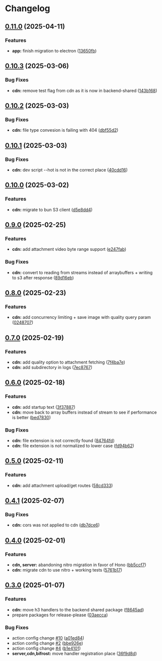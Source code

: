 # Changelog

## [0.11.0](https://github.com/WerdoxDev/Huginn/compare/cdn@v0.10.3...cdn@v0.11.0) (2025-04-11)


### Features

* **app:** finish migration to electron ([13650fb](https://github.com/WerdoxDev/Huginn/commit/13650fbd6b1bfaf2eaff70f62974361ffbcc34c7))

## [0.10.3](https://github.com/WerdoxDev/Huginn/compare/cdn@v0.10.2...cdn@v0.10.3) (2025-03-06)


### Bug Fixes

* **cdn:** remove test flag from cdn as it is now in backend-shared ([143b168](https://github.com/WerdoxDev/Huginn/commit/143b16842312fe19d44b871d14c1d06bbdf43f43))

## [0.10.2](https://github.com/WerdoxDev/Huginn/compare/cdn@v0.10.1...cdn@v0.10.2) (2025-03-03)


### Bug Fixes

* **cdn:** file type convesion is failing with 404 ([dbf55d2](https://github.com/WerdoxDev/Huginn/commit/dbf55d2513cbd861f2ba81ea5564baa257666c0f))

## [0.10.1](https://github.com/WerdoxDev/Huginn/compare/cdn@v0.10.0...cdn@v0.10.1) (2025-03-03)


### Bug Fixes

* **cdn:** dev script --hot is not in the correct place ([40cdd16](https://github.com/WerdoxDev/Huginn/commit/40cdd1686933f91f830b4e6bb4e468ab54ceffd7))

## [0.10.0](https://github.com/WerdoxDev/Huginn/compare/cdn@v0.9.0...cdn@v0.10.0) (2025-03-02)


### Features

* **cdn:** migrate to bun S3 client ([d5e8dd4](https://github.com/WerdoxDev/Huginn/commit/d5e8dd450ff33bf3328259f7ac571b7c0d4ec42d))

## [0.9.0](https://github.com/WerdoxDev/Huginn/compare/cdn@v0.8.0...cdn@v0.9.0) (2025-02-25)


### Features

* **cdn:** add attachment video byte range support ([e247fab](https://github.com/WerdoxDev/Huginn/commit/e247fab4e393d52e8e17b9843a90719adf26f9ed))


### Bug Fixes

* **cdn:** convert to reading from streams instead of arraybuffers + writing to s3 after response ([89d16eb](https://github.com/WerdoxDev/Huginn/commit/89d16eb283a77d234557aed3562626d8b6ebb698))

## [0.8.0](https://github.com/WerdoxDev/Huginn/compare/cdn@v0.7.0...cdn@v0.8.0) (2025-02-23)


### Features

* **cdn:** add concurrency limiting + save image with quality query param ([0248707](https://github.com/WerdoxDev/Huginn/commit/024870757a6d82d54235db48dac91648a7ace706))

## [0.7.0](https://github.com/WerdoxDev/Huginn/compare/cdn@v0.6.0...cdn@v0.7.0) (2025-02-19)


### Features

* **cdn:** add quality option to attachment  fetching ([7f4ba7e](https://github.com/WerdoxDev/Huginn/commit/7f4ba7e9c192392ffd81ca56a81d920f894edbdb))
* **cdn:** add subdirectory in logs ([7ec8767](https://github.com/WerdoxDev/Huginn/commit/7ec87672da5fdc0434aa08b012ce422245d97182))

## [0.6.0](https://github.com/WerdoxDev/Huginn/compare/cdn@v0.5.0...cdn@v0.6.0) (2025-02-18)


### Features

* **cdn:** add startup text ([3f37887](https://github.com/WerdoxDev/Huginn/commit/3f37887a862290c33fbdb1731dbf2c5807e57667))
* **cdn:** move back to array buffers instead of stream to see if performance is better ([bed7830](https://github.com/WerdoxDev/Huginn/commit/bed78309f636a8b111727286be9bd75e8bc7e95c))


### Bug Fixes

* **cdn:** file extension is not correctly found ([84764fd](https://github.com/WerdoxDev/Huginn/commit/84764fd6786c0dbd00763bb5444cf9293a88f7fe))
* **cdn:** file extension is not normalized to lower case ([fd94b62](https://github.com/WerdoxDev/Huginn/commit/fd94b62320767e1aaff4799a6b09f888f10fac03))

## [0.5.0](https://github.com/WerdoxDev/Huginn/compare/cdn@v0.4.1...cdn@v0.5.0) (2025-02-11)


### Features

* **cdn:** add attachment upload/get routes ([58cd333](https://github.com/WerdoxDev/Huginn/commit/58cd333934bb5979931bf42415de62db2912468e))

## [0.4.1](https://github.com/WerdoxDev/Huginn/compare/cdn@v0.4.0...cdn@v0.4.1) (2025-02-07)


### Bug Fixes

* **cdn:** cors was not applied to cdn ([db7dce6](https://github.com/WerdoxDev/Huginn/commit/db7dce64c6bdf672f49bb91d3cfa1ad779e2db26))

## [0.4.0](https://github.com/WerdoxDev/Huginn/compare/cdn@v0.3.0...cdn@v0.4.0) (2025-02-01)


### Features

* **cdn, server:** abandoning nitro migration in favor of Hono ([bb5ccf7](https://github.com/WerdoxDev/Huginn/commit/bb5ccf73fac4e61c0dfb6750a71e48f81f8baa7d))
* **cdn:** migrate cdn to use nitro + working tests ([5761b17](https://github.com/WerdoxDev/Huginn/commit/5761b177f02c09bf285d29a913d221d0bb6787d3))

## [0.3.0](https://github.com/WerdoxDev/Huginn/compare/cdn-v0.2.0...cdn@v0.3.0) (2025-01-07)


### Features

* **cdn:** move h3 handlers to the backend shared package ([f8645ad](https://github.com/WerdoxDev/Huginn/commit/f8645ad9f048d7e8da9645412958cedcfcc948d8))
* prepare packages for release-please ([03aecca](https://github.com/WerdoxDev/Huginn/commit/03aeccaf204a18a4b0f4764689623806f3d7b1fd))


### Bug Fixes

* action config change [#10](https://github.com/WerdoxDev/Huginn/issues/10) ([a01ed84](https://github.com/WerdoxDev/Huginn/commit/a01ed84645f931bd09fd2351df72c089547ddd9d))
* action config change [#2](https://github.com/WerdoxDev/Huginn/issues/2) ([bbe926e](https://github.com/WerdoxDev/Huginn/commit/bbe926e2b8a68a3a876f1b5422111c5ff0d3c93d))
* action config change [#4](https://github.com/WerdoxDev/Huginn/issues/4) ([b1e4101](https://github.com/WerdoxDev/Huginn/commit/b1e4101f5d89d4f3c8997152163e53b3a59cc072))
* **server,cdn,bifrost:** move handler registration place ([36f9d8d](https://github.com/WerdoxDev/Huginn/commit/36f9d8d005f94509c5e23b52e9a84344db335fcb))
